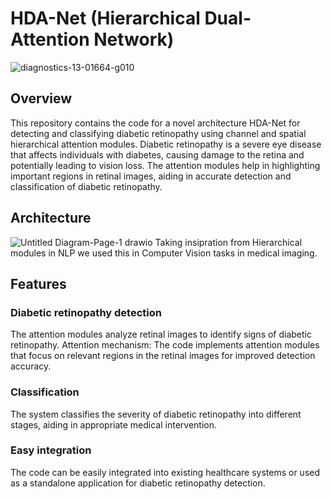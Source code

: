 # HDA-Net (Hierarchical Dual-Attention Network)

![diagnostics-13-01664-g010](https://github.com/TushirSahu/CABNet/assets/96677478/106bd7c6-ea87-4a67-8557-e2e6f513761b)

## Overview
This repository contains the code for a novel architecture HDA-Net for detecting and classifying diabetic retinopathy using channel and spatial hierarchical attention modules. Diabetic retinopathy is a severe eye disease that affects individuals with diabetes, causing damage to the retina and potentially leading to vision loss. The attention modules help in highlighting important regions in retinal images, aiding in accurate detection and classification of diabetic retinopathy.

<!-- This README provides an overview of the project, installation instructions, usage guidelines, and other relevant information. -->
## Architecture
![Untitled Diagram-Page-1 drawio](https://github.com/TushirSahu/CABNet/assets/96677478/8158708b-b963-495d-b421-19dde99f2ad0)
Taking insipration from Hierarchical modules in NLP we used this in Computer Vision tasks in medical imaging.

## Features
### Diabetic retinopathy detection
The attention modules analyze retinal images to identify signs of diabetic retinopathy.
Attention mechanism: The code implements attention modules that focus on relevant regions in the retinal images for improved detection accuracy.
### Classification
The system classifies the severity of diabetic retinopathy into different stages, aiding in appropriate medical intervention.
### Easy integration
The code can be easily integrated into existing healthcare systems or used as a standalone application for diabetic retinopathy detection.
